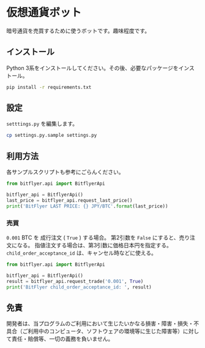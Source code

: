# 仮想通貨ボット

暗号通貨を売買するために使うボットです。趣味程度です。

## インストール

Python 3系をインストールしてください。その後、必要なパッケージをインストール。

```bash
pip install -r requirements.txt
```

## 設定

`setttings.py` を編集します。

```bash
cp settings.py.sample settings.py
```

## 利用方法

各サンプルスクリプトも参考にごらんください。

```python
from bitflyer.api import BitflyerApi

bitflyer_api = BitflyerApi()
last_price = bitflyer_api.request_last_price()
print('BitFlyer LAST PRICE: {} JPY/BTC'.format(last_price))
```

### 売買

`0.001` BTC を 成行注文 ( `True` ) する場合。
第2引数を `False` にすると、売り注文になる。
指値注文する場合は、第3引数に価格日本円を指定する。
`child_order_acceptance_id` は、キャンセル時などに使える。

```python
from bitflyer.api import BitflyerApi

bitflyer_api = BitflyerApi()
result = bitflyer_api.request_trade('0.001', True)
print('BitFlyer child_order_acceptance_id: ', result)
```

## 免責

開発者は、当プログラムのご利用において生じたいかなる損害・障害・損失・不具合（ご利用中のコンピュータ、ソフトウェアの環境等に生じた障害等）に対して責任・賠償等、一切の義務を負いません。